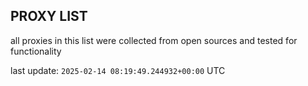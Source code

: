 ## PROXY LIST

all proxies in this list were collected from open sources and tested for functionality

last update: `2025-02-14 08:19:49.244932+00:00` UTC
